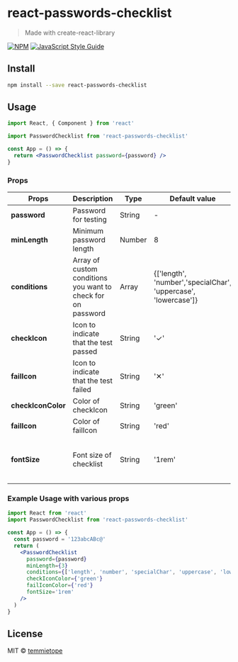 # react-passwords-checklist

> Made with create-react-library

[![NPM](https://img.shields.io/npm/v/react-passwords-checklist.svg)](https://www.npmjs.com/package/react-passwords-checklist) [![JavaScript Style Guide](https://img.shields.io/badge/code_style-standard-brightgreen.svg)](https://standardjs.com)

## Install

```bash
npm install --save react-passwords-checklist
```

## Usage

```jsx
import React, { Component } from 'react'

import PasswordChecklist from 'react-passwords-checklist'

const App = () => {
  return <PasswordChecklist password={password} />
}
```

### Props

| Props                   | Description                                                  | Type   | Default value                                                       | options                                                                                           |
| ----------------------- | ------------------------------------------------------------ | ------ | ------------------------------------------------------------------- | ------------------------------------------------------------------------------------------------- |
| **password**            | Password for testing                                         | String | -                                                                   | -                                                                                                 |
| **minLength**           | Minimum password length                                      | Number | 8                                                                   | -                                                                                                 |
| **conditions**          | Array of custom conditions you want to check for on password | Array  | {['length', 'number','specialChar', 'uppercase', 'lowercase']}      | {['length', 'number','specialChar', 'uppercase', 'lowercase']}                                    |
| **checkIcon**           | Icon to indicate that the test passed                        | String | '&#10003;'                                                          | Desired icon                                                                                      |
| **failIcon**            | Icon to indicate that the test failed                        | String | '&#x2715;'                                                          | Desired icon                                                                                      |
| **checkIconColor**         | Color of checkIcon                                     | String | 'green'                                                              | Desired color in _rgba_, _hex_, etc.                                                              |
| **failIcon** | Color of failIcon                                     | String | 'red'                                                        | Desired color in _rgba_, _hex_, etc.                                                            |
| **fontSize**          | Font size of checklist                                 | String | '1rem'                                                           | Desired font-size in _px_, _rem_, etc. Note that at screen size of below 768px, this is neglected |

### Example Usage with various props

```jsx
import React from 'react'
import PasswordChecklist from 'react-passwords-checklist'

const App = () => {
  const password = '123abcABc@'
  return (
    <PasswordChecklist
      password={password}
      minLength={3}
      conditions={['length', 'number', 'specialChar', 'uppercase', 'lowercase']}
      checkIconColor={'green'}
      failIconColor={'red'}
      fontSize='1rem'
    />
  )
}
```

## License

MIT © [temmietope](https://github.com/temmietope)
